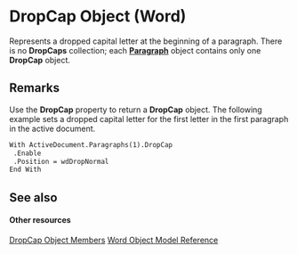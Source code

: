 
# DropCap Object (Word)

Represents a dropped capital letter at the beginning of a paragraph. There is no  **DropCaps** collection; each **[Paragraph](0a704079-a082-4ab1-841b-fc0d49dd26d4.md)** object contains only one **DropCap** object.


## Remarks

Use the  **DropCap** property to return a **DropCap** object. The following example sets a dropped capital letter for the first letter in the first paragraph in the active document.


```vb
With ActiveDocument.Paragraphs(1).DropCap 
 .Enable 
 .Position = wdDropNormal 
End With
```


## See also


#### Other resources


[DropCap Object Members](888b28fc-883a-d2eb-9c95-8126d8e044ca.md)
[Word Object Model Reference](http://msdn.microsoft.com/library/be452561-b436-bb9b-6f94-3faa9a74a6fd%28Office.15%29.aspx)
